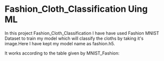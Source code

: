# Fashion_Cloth_Classification Uing ML
In this project Fashion_Cloth_Classification I have have used Fashion MNIST Dataset to train my model which will classify the cloths by taking it's image.Here I have kept my model name as fashion.h5.

It works according to the table given by MNIST_Fashion:

